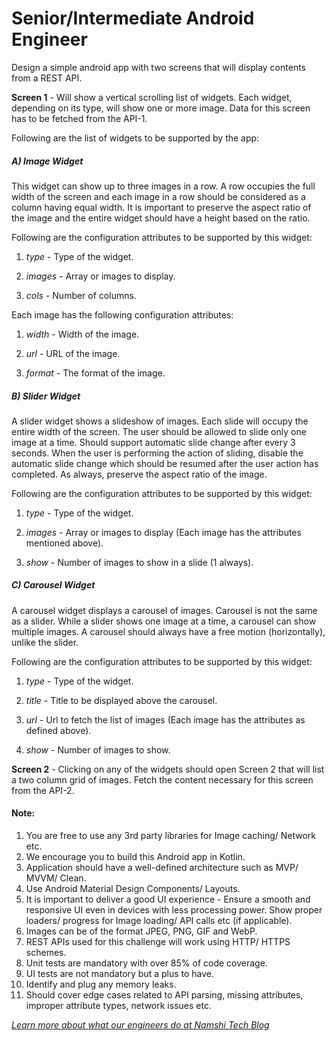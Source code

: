 # Senior/Intermediate Android Engineer



Design a simple android app with two screens that will display contents from a REST API.



**Screen 1** - Will show a vertical scrolling list of widgets. Each widget, depending on its type, will show one or more image. Data for this screen has to be fetched from the API-1.



Following are the list of widgets to be supported by the app:



#####  A) Image Widget



This widget can show up to three images in a row. A row occupies the full width of the screen and each image in a row should be considered as a column having equal width. It is important to preserve the aspect ratio of the image and the entire widget should have a height based on the ratio.  



Following are the configuration attributes to be supported by this widget:

1) *type* - Type of the widget.

2) *images* - Array or images to display. 

3) *cols* - Number of columns.



Each image has the following configuration attributes:

1) *width* - Width of the image.

2) *url* - URL of the image.

3) *format* - The format of the image.



#####  B) Slider Widget



A slider widget shows a slideshow of images. Each slide will occupy the entire width of the screen. The user should be allowed to slide only one image at a time. Should support automatic slide change after every 3 seconds. When the user is performing the action of sliding, disable the automatic slide change which should be resumed after the user action has completed. As always, preserve the aspect ratio of the image.



Following are the configuration attributes to be supported by this widget:

1) *type* - Type of the widget.

2) *images* - Array or images to display (Each image has the attributes mentioned above). 

3) *show* - Number of images to show in a slide (1 always).



#####  C) Carousel Widget



A carousel widget displays a carousel of images. Carousel is not the same as a slider. While a slider shows one image at a time, a carousel can show multiple images. A carousel should always have a free motion (horizontally), unlike the slider. 



Following are the configuration attributes to be supported by this widget:

1) *type* - Type of the widget.

2) *title* - Title to be displayed above the carousel.

3) *url* - Url to fetch the list of images (Each image has the attributes as defined above). 

4) *show* - Number of images to show.



**Screen 2** - Clicking on any of the widgets should open Screen 2 that will list a two column grid of images. Fetch the content necessary for this screen from the API-2.



#### Note:



1) You are free to use any 3rd party libraries for Image caching/ Network etc.
2) We encourage you to build this Android app in Kotlin.
3) Application should have a well-defined architecture such as MVP/ MVVM/ Clean.
4) Use Android Material Design Components/ Layouts.
5) It is important to deliver a good UI experience - Ensure a smooth and responsive UI even in devices with less processing power. Show proper loaders/ progress for Image loading/ API calls etc (if applicable).
6) Images can be of the format JPEG, PNG, GIF and WebP.
7) REST APIs used for this challenge will work using HTTP/ HTTPS schemes.
8) Unit tests are mandatory with over 85% of code coverage.
9) UI tests are not mandatory but a plus to have.
10) Identify and plug any memory leaks.
11) Should cover edge cases related to API parsing, missing attributes, improper attribute types, network issues etc.


[*Learn more about what our engineers do at Namshi Tech Blog*](https://tech.namshi.io/)
